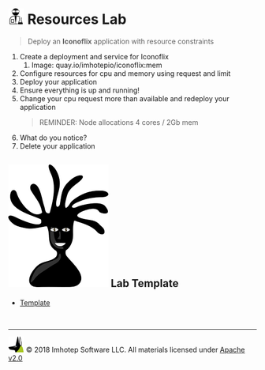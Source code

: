 # <img src="../assets/lab.png" width="32" height="auto"/> Resources Lab

> Deploy an **Iconoflix** application with resource constraints

1. Create a deployment and service for Iconoflix
    1. Image: quay.io/imhotepio/iconoflix:mem
2. Configure resources for cpu and memory using request and limit
3. Deploy your application
4. Ensure everything is up and running!
5. Change your cpu request more than available and redeploy your application
   > REMINDER: Node allocations 4 cores / 2Gb mem
6. What do you notice?
7. Delete your application

## <img src="../assets/face.png" class="section"/> Lab Template

+ [Template](./tpl.yml)

<br/>

---
<img src="../assets/imhotep_logo.png" width="32" height="auto"/> © 2018 Imhotep Software LLC.
All materials licensed under [Apache v2.0](http://www.apache.org/licenses/LICENSE-2.0)